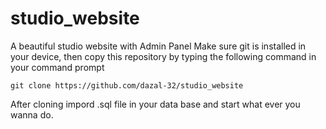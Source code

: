 # studio_website
A beautiful studio website with Admin Panel
Make sure git is installed in your device, then copy this repository by typing the following command in your command prompt
``` 
git clone https://github.com/dazal-32/studio_website
```
After cloning impord .sql file in your data base and start what ever you wanna do.
